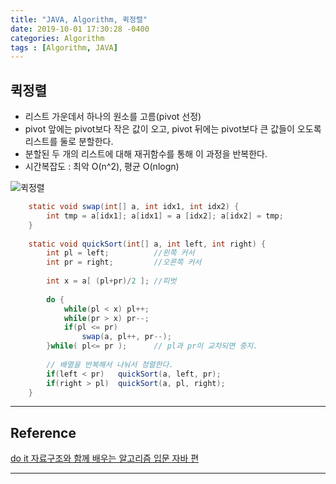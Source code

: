 ```yaml
---
title: "JAVA, Algorithm, 퀵정렬"
date: 2019-10-01 17:30:28 -0400
categories: Algorithm
tags : [Algorithm, JAVA]
---
```

## **퀵정렬**
- 리스트 가운데서 하나의 원소를 고름(pivot 선정)
- pivot 앞에는 pivot보다 작은 값이 오고, pivot 뒤에는 pivot보다 큰 값들이 오도록 리스트를 둘로 분할한다.
- 분할된 두 개의 리스트에 대해 재귀함수를 통해 이 과정을 반복한다.
- 시간복잡도 : 최악 O(n^2), 평균 O(nlogn)

![퀵정렬](https://user-images.githubusercontent.com/55946791/65944688-3c8db980-e46d-11e9-8cda-f306bab7ba80.JPG)
```java
	static void swap(int[] a, int idx1, int idx2) {
		int tmp = a[idx1]; a[idx1] = a [idx2]; a[idx2] = tmp;
	}
	
	static void quickSort(int[] a, int left, int right) {
		int pl = left;			//왼쪽 커서
		int pr = right;			//오른쪽 커서
		
		int x = a[ (pl+pr)/2 ];	//피벗
		
		do {
			while(pl < x) pl++;
			while(pr > x) pr--;
			if(pl <= pr)
				swap(a, pl++, pr--);
		}while( pl<= pr ); 		// pl과 pr이 교차되면 중지.
		
		// 배열을 반복해서 나눠서 정렬한다.
		if(left < pr)	quickSort(a, left, pr);
		if(right > pl)	quickSort(a, pl, right);
	}
```
---

## Reference 
[do it 자료구조와 함께 배우는 알고리즘 입문 자바 편](http://book.interpark.com/product/BookDisplay.do?_method=detail&sc.prdNo=283580014&gclid=Cj0KCQjw8svsBRDqARIsAHKVyqEKmI3030BpfA7WAFrW163sLmdXDpJxoT6Dex9SIQZkFdYVPZ7tz4QaAo95EALw_wc)


---
